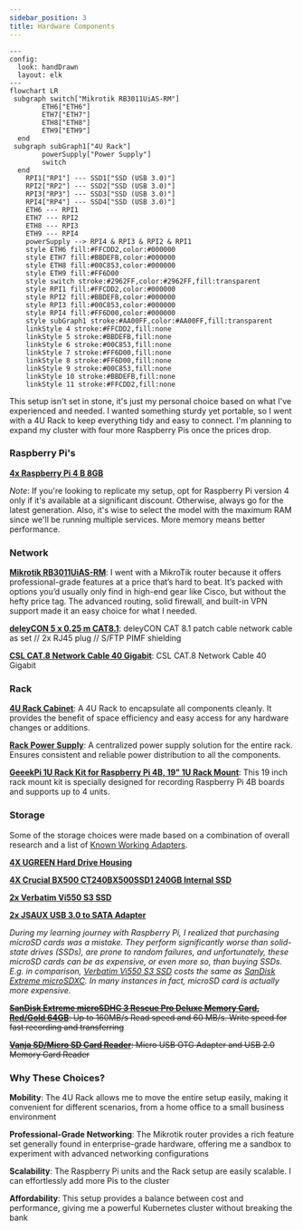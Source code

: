 ```yaml
---
sidebar_position: 3
title: Hardware Components
---
```


```mermaid
---
config:
  look: handDrawn
  layout: elk
---
flowchart LR
 subgraph switch["Mikrotik RB3011UiAS-RM"]
        ETH6["ETH6"]
        ETH7["ETH7"]
        ETH8["ETH8"]
        ETH9["ETH9"]
  end
 subgraph subGraph1["4U Rack"]
        powerSupply["Power Supply"]
        switch
  end
    RPI1["RP1"] --- SSD1["SSD (USB 3.0)"]
    RPI2["RP2"] --- SSD2["SSD (USB 3.0)"]
    RPI3["RP3"] --- SSD3["SSD (USB 3.0)"]
    RPI4["RP4"] --- SSD4["SSD (USB 3.0)"]
    ETH6 --- RPI1
    ETH7 --- RPI2
    ETH8 --- RPI3
    ETH9 --- RPI4
    powerSupply --> RPI4 & RPI3 & RPI2 & RPI1
    style ETH6 fill:#FFCDD2,color:#000000
    style ETH7 fill:#BBDEFB,color:#000000
    style ETH8 fill:#00C853,color:#000000
    style ETH9 fill:#FF6D00
    style switch stroke:#2962FF,color:#2962FF,fill:transparent
    style RPI1 fill:#FFCDD2,color:#000000
    style RPI2 fill:#BBDEFB,color:#000000
    style RPI3 fill:#00C853,color:#000000
    style RPI4 fill:#FF6D00,color:#000000
    style subGraph1 stroke:#AA00FF,color:#AA00FF,fill:transparent
    linkStyle 4 stroke:#FFCDD2,fill:none
    linkStyle 5 stroke:#BBDEFB,fill:none
    linkStyle 6 stroke:#00C853,fill:none
    linkStyle 7 stroke:#FF6D00,fill:none
    linkStyle 8 stroke:#FF6D00,fill:none
    linkStyle 9 stroke:#00C853,fill:none
    linkStyle 10 stroke:#BBDEFB,fill:none
    linkStyle 11 stroke:#FFCDD2,fill:none
```

This setup isn't set in stone, it's just my personal choice based on what I've experienced and needed. I wanted something sturdy yet portable, so I went with a 4U Rack to keep everything tidy and easy to connect. I'm planning to expand my cluster with four more Raspberry Pis once the prices drop.

### Raspberry Pi's

**[4x Raspberry Pi 4 B 8GB](https://www.raspberrypi.com/products/raspberry-pi-4-model-b/)**

*Note*: If you're looking to replicate my setup, opt for Raspberry Pi version 4 only if it's available at a significant discount. Otherwise, always go for the latest generation. Also, it's wise to select the model with the maximum RAM since we'll be running multiple services. More memory means better performance.

### Network

**[Mikrotik RB3011UiAS-RM](https://mikrotik.com/product/RB3011UiAS-RM)**: I went with a MikroTik router because it offers professional-grade features at a price that’s hard to beat. It’s packed with options you’d usually only find in high-end gear like Cisco, but without the hefty price tag. The advanced routing, solid firewall, and built-in VPN support made it an easy choice for what I needed.

**[deleyCON 5 x 0.25 m CAT8.1](https://www.amazon.de/-/en/gp/product/B08WPJVGHR/ref=ppx_yo_dt_b_search_asin_title?ie=UTF8&th=1)**: deleyCON CAT 8.1 patch cable network cable as set // 2x RJ45 plug // S/FTP PIMF shielding

**[CSL CAT.8 Network Cable 40 Gigabit](https://www.amazon.de/-/en/gp/product/B08FCLHTH5/ref=ppx_yo_dt_b_search_asin_title?ie=UTF8&th=1)**: CSL CAT.8 Network Cable 40 Gigabit

### Rack

**[4U Rack Cabinet](https://www.compumail.dk/en/p/lanberg-rack-gra-993865294)**: A 4U Rack to encapsulate all components cleanly. It provides the benefit of space efficiency and easy access for any hardware changes or additions.

**[Rack Power Supply](https://www.compumail.dk/en/p/lanberg-pdu-09f-0300-bk-stromstodsbeskytter-9-stik-16a-sort-3m-996106700)**: A centralized power supply solution for the entire rack. Ensures consistent and reliable power distribution to all the components.

**[GeeekPi 1U Rack Kit for Raspberry Pi 4B, 19" 1U Rack Mount](https://www.amazon.de/-/en/gp/product/B0972928CN/ref=ppx_yo_dt_b_search_asin_title?ie=UTF8&psc=1)**: This 19 inch rack mount kit is specially designed for recording Raspberry Pi 4B boards and supports up to 4 units.


### Storage

Some of the storage choices were made based on a combination of overall research and a list of [Known Working Adapters](https://jamesachambers.com/best-ssd-storage-adapters-for-raspberry-pi-4-400/). 


**[4X UGREEN Hard Drive Housing](https://www.amazon.de/dp/B07D2BHVBD?ref=ppx_yo2ov_dt_b_fed_asin_title)**

**[4X Crucial BX500 CT240BX500SSD1 240GB Internal SSD](https://www.amazon.de/dp/B07G3YNLJB?ref=ppx_yo2ov_dt_b_fed_asin_title&th=1)**

**[2x Verbatim Vi550 S3 SSD](https://www.amazon.de/dp/B07LGKQLT5?ref=ppx_yo2ov_dt_b_fed_asin_title&th=1)**

**[2x JSAUX USB 3.0 to SATA Adapter](https://www.amazon.de/dp/B086W944YT?ref=ppx_yo2ov_dt_b_fed_asin_title)**

*During my learning journey with Raspberry Pi, I realized that purchasing microSD cards was a mistake. They perform significantly worse than solid-state drives (SSDs), are prone to random failures, and unfortunately, these microSD cards can be as expensive, or even more so, than buying SSDs. E.g. in comparison, [Verbatim Vi550 S3 SSD](https://www.amazon.de/dp/B07LGKQLT5?ref=ppx_yo2ov_dt_b_fed_asin_title) costs the same as [SanDisk Extreme microSDXC](https://www.amazon.de/dp/B09X7BK27V?ref=ppx_yo2ov_dt_b_fed_asin_title&th=1). In many instances in fact, microSD card is actually more expensive.*

~~**[SanDisk Extreme microSDHC 3 Rescue Pro Deluxe Memory Card, Red/Gold 64GB](https://www.amazon.de/-/en/gp/product/B07FCMBLV6/ref=ppx_yo_dt_b_search_asin_title?ie=UTF8&psc=1)**: Up to 160MB/s Read speed and 60 MB/s. Write speed for fast recording and transferring~~

~~**[Vanja SD/Micro SD Card Reader](https://www.amazon.de/-/en/gp/product/B00W02VHM6/ref=ppx_yo_dt_b_search_asin_title?ie=UTF8&psc=1)**: Micro USB OTG Adapter and USB 2.0 Memory Card Reader~~



### Why These Choices?

**Mobility**: The 4U Rack allows me to move the entire setup easily, making it convenient for different scenarios, from a home office to a small business environment
  
**Professional-Grade Networking**: The Mikrotik router provides a rich feature set generally found in enterprise-grade hardware, offering me a sandbox to experiment with advanced networking configurations
  
**Scalability**: The Raspberry Pi units and the Rack setup are easily scalable. I can effortlessly add more Pis to the cluster

**Affordability**: This setup provides a balance between cost and performance, giving me a powerful Kubernetes cluster without breaking the bank
